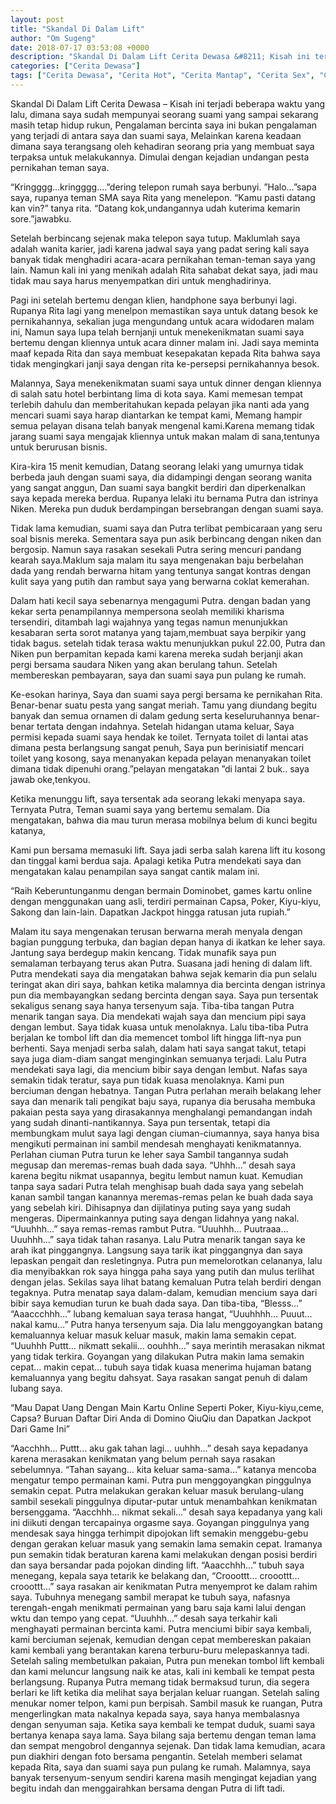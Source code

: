 ```yaml
---
layout: post
title: "Skandal Di Dalam Lift"
author: "Om Sugeng"
date: 2018-07-17 03:53:08 +0000
description: "Skandal Di Dalam Lift Cerita Dewasa &#8211; Kisah ini terjadi beberapa waktu yang lalu, dimana saya sudah mempunyai seorang suami yang sampai sekarang masih tetap hidup rukun, Pengalaman bercinta saya..."
categories: ["Cerita Dewasa"]
tags: ["Cerita Dewasa", "Cerita Hot", "Cerita Mantap", "Cerita Sex", "Cinta Hanya Nafsu", "Cinta Terlarang"]
---
```


Skandal Di Dalam Lift
Cerita Dewasa &#8211; Kisah ini terjadi beberapa waktu yang lalu, dimana saya sudah mempunyai seorang suami yang sampai sekarang masih tetap hidup rukun, Pengalaman bercinta saya ini bukan pengalaman yang terjadi di antara saya dan suami saya, Melainkan karena keadaan dimana saya terangsang oleh kehadiran seorang pria yang membuat saya terpaksa untuk melakukannya. Dimulai dengan kejadian undangan pesta pernikahan teman saya.

“Kringggg…kringggg….”dering telepon rumah saya berbunyi.
”Halo…”sapa saya, rupanya teman SMA saya Rita yang menelepon.
“Kamu pasti datang kan vin?” tanya rita.
“Datang kok,undangannya udah kuterima kemarin sore.”jawabku.

Setelah berbincang sejenak maka telepon saya tutup. Maklumlah saya adalah wanita karier, jadi karena jadwal saya yang padat sering kali saya banyak tidak menghadiri acara-acara pernikahan teman-teman saya yang lain. Namun kali ini yang menikah adalah Rita sahabat dekat saya, jadi mau tidak mau saya harus menyempatkan diri untuk menghadirinya.

Pagi ini setelah bertemu dengan klien, handphone saya berbunyi lagi. Rupanya Rita lagi yang menelpon memastikan saya untuk datang besok ke pernikahannya, sekalian juga mengundang untuk acara widodaren malam ini, Namun saya lupa telah bernjanji untuk menekenikmatan suami saya bertemu dengan kliennya untuk acara dinner malam ini. Jadi saya meminta maaf kepada Rita dan saya membuat kesepakatan kepada Rita bahwa saya tidak mengingkari janji saya dengan rita ke-persepsi pernikahannya besok.

Malannya, Saya menekenikmatan suami saya untuk dinner dengan kliennya di salah satu hotel berbintang lima di kota saya. Kami memesan tempat terlebih dahulu dan memberitahukan kepada pelayan jika nanti ada yang mencari suami saya harap diantarkan ke tempat kami, Memang hampir semua pelayan disana telah banyak mengenal kami.Karena memang tidak jarang suami saya mengajak kliennya untuk makan malam di sana,tentunya untuk berurusan bisnis.

Kira-kira 15 menit kemudian, Datang seorang lelaki yang umurnya tidak berbeda jauh dengan suami saya, dia didampingi dengan seorang wanita yang sangat anggun, Dan suami saya bangkit berdiri dan diperkenalkan saya kepada mereka berdua. Rupanya lelaki itu bernama Putra dan istrinya Niken. Mereka pun duduk berdampingan bersebrangan dengan suami saya.

Tidak lama kemudian, suami saya dan Putra terlibat pembicaraan yang seru soal bisnis mereka. Sementara saya pun asik berbincang dengan niken dan bergosip. Namun saya rasakan sesekali Putra sering mencuri pandang kearah saya.Maklum saja malam itu saya mengenakan baju berbelahan dada yang rendah berwarna hitam yang tentunya sangat kontras dengan kulit saya yang putih dan rambut saya yang berwarna coklat kemerahan.

Dalam hati kecil saya sebenarnya mengagumi Putra. dengan badan yang kekar serta penampilannya mempersona seolah memiliki kharisma tersendiri, ditambah lagi wajahnya yang tegas namun menunjukkan kesabaran serta sorot matanya yang tajam,membuat saya berpikir yang tidak bagus. setelah tidak terasa waktu menunjukkan pukul 22.00, Putra dan Niken pun berpamitan kepada kami karena mereka sudah berjanji akan pergi bersama saudara Niken yang akan berulang tahun. Setelah membereskan pembayaran, saya dan suami saya pun pulang ke rumah.

Ke-esokan harinya, Saya dan suami saya pergi bersama ke pernikahan Rita. Benar-benar suatu pesta yang sangat meriah. Tamu yang diundang begitu banyak dan semua ornamen di dalam gedung serta keseluruhannya benar-benar tertata dengan indahnya. Setelah hidangan utama keluar, Saya permisi kepada suami saya hendak ke toilet. Ternyata toilet di lantai atas dimana pesta berlangsung sangat penuh, Saya pun berinisiatif mencari toilet yang kosong, saya menanyakan kepada pelayan menanyakan toilet dimana tidak dipenuhi orang.”pelayan mengatakan ”di lantai 2 buk.. saya jawab oke,tenkyou.

Ketika menunggu lift, saya tersentak ada seorang lekaki menyapa saya. Ternyata Putra, Teman suami saya yang bertemu semalam. Dia mengatakan, bahwa dia mau turun merasa mobilnya belum di kunci begitu katanya,

Kami pun bersama memasuki lift. Saya jadi serba salah karena lift itu kosong dan tinggal kami berdua saja. Apalagi ketika Putra mendekati saya dan mengatakan kalau penampilan saya sangat cantik malam ini.

“Raih Keberuntunganmu dengan bermain Dominobet, games kartu online dengan menggunakan uang asli, terdiri permainan Capsa, Poker, Kiyu-kiyu, Sakong dan lain-lain. Dapatkan Jackpot hingga ratusan juta rupiah.”

Malam itu saya mengenakan terusan berwarna merah menyala dengan bagian punggung terbuka, dan bagian depan hanya di ikatkan ke leher saya. Jantung saya berdegup makin kencang. Tidak munafik saya pun semalaman terbayang terus akan Putra. Suasana jadi hening di dalam lift. Putra mendekati saya dia mengatakan bahwa sejak kemarin dia pun selalu teringat akan diri saya, bahkan ketika malamnya dia bercinta dengan istrinya pun dia membayangkan sedang bercinta dengan saya. Saya pun tersentak sekaligus senang saya hanya tersenyum saja.
Tiba-tiba tangan Putra menarik tangan saya. Dia mendekati wajah saya dan mencium pipi saya dengan lembut. Saya tidak kuasa untuk menolaknya. Lalu tiba-tiba Putra berjalan ke tombol lift dan dia memencet tombol lift hingga lift-nya pun berhenti. Saya menjadi serba salah, dalam hati saya sangat takut, tetapi saya juga diam-diam sangat menginginkan semuanya terjadi.
Lalu Putra mendekati saya lagi, dia mencium bibir saya dengan lembut. Nafas saya semakin tidak teratur, saya pun tidak kuasa menolaknya. Kami pun berciuman dengan hebatnya. Tangan Putra perlahan meraih belakang leher saya dan menarik tali pengikat baju saya, rupanya dia berusaha membuka pakaian pesta saya yang dirasakannya menghalangi pemandangan indah yang sudah dinanti-nantikannya. Saya pun tersentak, tetapi dia membungkam mulut saya lagi dengan ciuman-ciumannya, saya hanya bisa mengikuti permainan ini sambil mendesah menghayati kenikmatannya.
Perlahan ciuman Putra turun ke leher saya Sambil tangannya sudah megusap dan meremas-remas buah dada saya.
“Uhhh…” desah saya karena begitu nikmat usapannya, begitu lembut namun kuat.
Kemudian tanpa saya sadari Putra telah menghisap buah dada saya yang sebelah kanan sambil tangan kanannya meremas-remas pelan ke buah dada saya yang sebelah kiri. Dihisapnya dan dijilatinya puting saya yang sudah mengeras. Dipermainkannya puting saya dengan lidahnya yang nakal.
“Uuuhhh…” saya remas-remas rambut Putra.
“Uuuhhh… Puutraaa… Uuuhhh…” saya tidak tahan rasanya.
Lalu Putra menarik tangan saya ke arah ikat pinggangnya. Langsung saya tarik ikat pinggangnya dan saya lepaskan pengait dan resletingnya. Putra pun memelorotkan celananya, lalu dia menyibakkan rok saya hingga paha saya yang putih dan mulus terlihat dengan jelas. Sekilas saya lihat batang kemaluan Putra telah berdiri dengan tegaknya. Putra menatap saya dalam-dalam, kemudian mencium saya dari bibir saya kemudian turun ke buah dada saya. Dan tiba-tiba, “Blesss…”
“Aaaccchhh…” lubang kemaluan saya terasa hangat,
“Uuuhhhh… Puuut… nakal kamu…”
Putra hanya tersenyum saja. Dia lalu menggoyangkan batang kemaluannya keluar masuk keluar masuk, makin lama semakin cepat.
“Uuuhhh Puttt… nikmatt sekalii… oouhhh…” saya merintih merasakan nikmat yang tidak terkira.
Goyangan yang dilakukan Putra makin lama semakin cepat… makin cepat… tubuh saya tidak kuasa menerima hujaman batang kemaluannya yang begitu dahsyat. Saya rasakan sangat penuh di dalam lubang saya.

&#8220;Mau Dapat Uang Dengan Main Kartu Online Seperti Poker, Kiyu-kiyu,ceme, Capsa? Buruan Daftar Diri Anda di Domino QiuQiu dan Dapatkan Jackpot Dari Game Ini&#8221;

“Aacchhh… Puttt… aku gak tahan lagi… uuhhh…” desah saya kepadanya karena merasakan kenikmatan yang belum pernah saya rasakan sebelumnya.
“Tahan sayang… kita keluar sama-sama…” katanya mencoba mengatur tempo permainan kami.
Putra pun menggoyangkan pinggulnya semakin cepat. Putra melakukan gerakan keluar masuk berulang-ulang sambil sesekali pinggulnya diputar-putar untuk menambahkan kenikmatan bersenggama.
“Aacchhh… nikmat sekali…” desah saya kepadanya yang kali ini diikuti dengan tercapainya orgasme saya.
Goyangan pinggulnya yang mendesak saya hingga terhimpit dipojokan lift semakin menggebu-gebu dengan gerakan keluar masuk yang semakin lama semakin cepat. Iramanya pun semakin tidak beraturan karena kami melakukan dengan posisi berdiri dan saya bersandar pada pojokan dinding lift.
“Aaacchhh…” tubuh saya menegang, kepala saya tetarik ke belakang dan, “Crooottt… crooottt… crooottt…” saya rasakan air kenikmatan Putra menyemprot ke dalam rahim saya.
Tubuhnya menegang sambil merapat ke tubuh saya, nafasnya terengah-engah menikmati permainan yang baru saja kami lalui dengan wktu dan tempo yang cepat.
“Uuuhhh…” desah saya terkahir kali menghayati permainan bercinta kami.
Putra menciumi bibir saya kembali, kami berciuman sejenak, kemudian dengan cepat membereskan pakaian kami kembali yang berantakan karena terburu-buru melepaskannya tadi. Setelah saling membetulkan pakaian, Putra pun menekan tombol lift kembali dan kami meluncur langsung naik ke atas, kali ini kembali ke tempat pesta berlangsung.
Rupanya Putra memang tidak bermaksud turun, dia segera berlari ke lift ketika dia melihat saya berjalan keluar ruangan. Setelah saling menukar nomer telpon, kami pun berpisah. Sambil masuk ke ruangan, Putra mengerlingkan mata nakalnya kepada saya, saya hanya membalasnya dengan senyuman saja. Ketika saya kembali ke tempat duduk, suami saya bertanya kenapa saya lama. Saya bilang saja bertemu dengan teman lama dan sempat mengobrol dengannya sejenak.
Dan tidak lama kemudian, acara pun diakhiri dengan foto bersama pengantin. Setelah memberi selamat kepada Rita, saya dan suami saya pun pulang ke rumah. Malamnya, saya banyak tersenyum-senyum sendiri karena masih mengingat kejadian yang begitu indah dan menggairahkan bersama dengan Putra di lift tadi.
